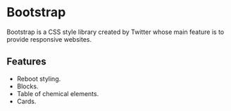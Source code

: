 # Bootstrap

Bootstrap is a CSS style library created by Twitter whose main feature is to provide responsive websites.

## Features

- Reboot styling.
- Blocks.
- Table of chemical elements.
- Cards.
